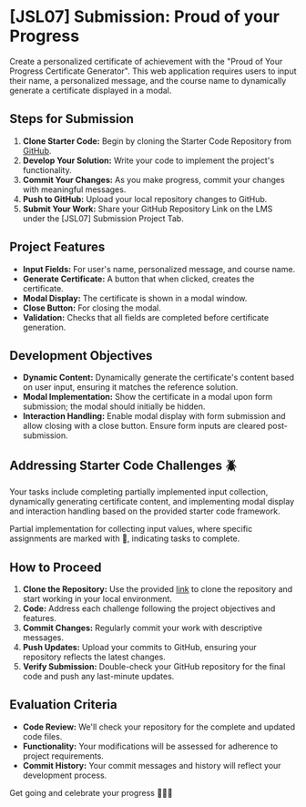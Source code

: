 # [JSL07] Submission: Proud of your Progress

Create a personalized certificate of achievement with the "Proud of Your Progress Certificate Generator". This web application requires users to input their name, a personalized message, and the course name to dynamically generate a certificate displayed in a modal.

## Steps for Submission
1. **Clone Starter Code:** Begin by cloning the Starter Code Repository from [GitHub](https://github.com/CodeSpace-Academy/Module_7_StudentNo_Classcode_Group_Name-Surname_JSL07).
2. **Develop Your Solution:** Write your code to implement the project's functionality.
3. **Commit Your Changes:** As you make progress, commit your changes with meaningful messages.
4. **Push to GitHub:** Upload your local repository changes to GitHub.
5. **Submit Your Work:** Share your GitHub Repository Link on the LMS under the [JSL07] Submission Project Tab.

## Project Features
- **Input Fields:** For user's name, personalized message, and course name.
- **Generate Certificate:** A button that when clicked, creates the certificate.
- **Modal Display:** The certificate is shown in a modal window.
- **Close Button:** For closing the modal.
- **Validation:** Checks that all fields are completed before certificate generation.

## Development Objectives
- **Dynamic Content:** Dynamically generate the certificate's content based on user input, ensuring it matches the reference solution.
- **Modal Implementation:** Show the certificate in a modal upon form submission; the modal should initially be hidden.
- **Interaction Handling:** Enable modal display with form submission and allow closing with a close button. Ensure form inputs are cleared post-submission.

## Addressing Starter Code Challenges 🪲
Your tasks include completing partially implemented input collection, dynamically generating certificate content, and implementing modal display and interaction handling based on the provided starter code framework.

Partial implementation for collecting input values, where specific assignments are marked with 🚨, indicating tasks to complete.

## How to Proceed
1. **Clone the Repository:** Use the provided [link](https://github.com/CodeSpace-Academy/Module_7_StudentNo_Classcode_Group_Name-Surname_JSL07) to clone the repository and start working in your local environment.
2. **Code:** Address each challenge following the project objectives and features.
3. **Commit Changes:** Regularly commit your work with descriptive messages.
4. **Push Updates:** Upload your commits to GitHub, ensuring your repository reflects the latest changes.
5. **Verify Submission:** Double-check your GitHub repository for the final code and push any last-minute updates.

## Evaluation Criteria
- **Code Review:** We'll check your repository for the complete and updated code files.
- **Functionality:** Your modifications will be assessed for adherence to project requirements.
- **Commit History:** Your commit messages and history will reflect your development process.

Get going and celebrate your progress 🥳🥳🥳

